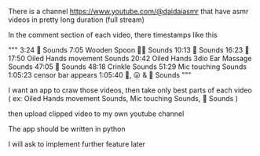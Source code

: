 There is a channel https://www.youtube.com/@daidaiasmr that have asmr videos in pretty long duration (full stream)

In the comment section of each video, there timestamps like this

"""
3:24 👄 Sounds 
7:05 Wooden Spoon 🥄👄 Sounds 
10:13 👄 Sounds 
16:23 💄
17:50 Oiled Hands movement Sounds 
20:42 Oiled Hands 3dio Ear Massage Sounds 
47:05 👄 Sounds 
48:18 Crinkle Sounds 
51:29 Mic touching Sounds 
1:05:23 censor bar appears 
1:05:40 👄, 😛 & 👅 Sounds
"""


I want an app to craw those videos, then take only best parts of each video (
ex: Oiled Hands movement Sounds, Mic touching Sounds, 👄 Sounds
) 

then upload clipped video to my own youtube channel

The app should be written in python


I will ask to implement further feature later